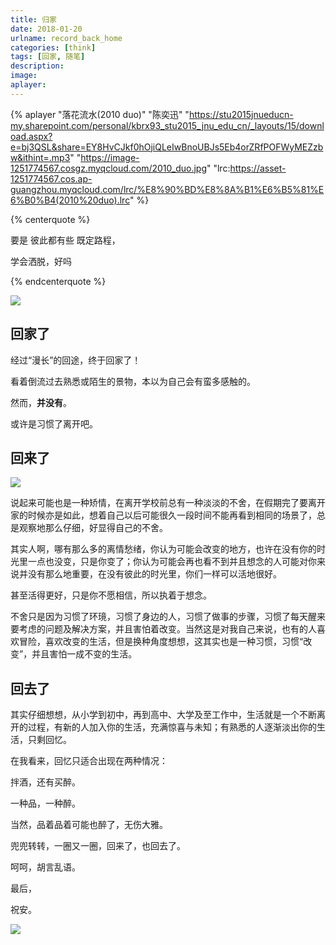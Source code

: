 ```yaml
---
title: 归家
date: 2018-01-20
urlname: record_back_home
categories: [think]
tags: [回家, 随笔]
description: 
image: 
aplayer: 
---
```

{% aplayer "落花流水(2010 duo)" "陈奕迅" "https://stu2015jnueducn-my.sharepoint.com/personal/kbrx93_stu2015_jnu_edu_cn/_layouts/15/download.aspx?e=bj3QSL&share=EY8HvCJkf0hOjiQLeIwBnoUBJs5Eb4orZRfPOFWyMEZzbw&ithint=.mp3" "https://image-1251774567.cosgz.myqcloud.com/2010_duo.jpg" "lrc:https://asset-1251774567.cos.ap-guangzhou.myqcloud.com/lrc/%E8%90%BD%E8%8A%B1%E6%B5%81%E6%B0%B4(2010%20duo).lrc"  %}

{% centerquote %}

要是 彼此都有些 既定路程，<br/>

学会洒脱，好吗

 {% endcenterquote %}

![](https://image-1251774567.cosgz.myqcloud.com/201801220844_179.jpg)

<!-- more -->

## 回家了

经过“漫长”的回途，终于回家了！

看着倒流过去熟悉或陌生的景物，本以为自己会有蛮多感触的。

然而，**并没有**。

或许是习惯了离开吧。

## 回来了

<img src="https://image-1251774567.cosgz.myqcloud.com/201801220847_424.jpg" class="img-right" />

说起来可能也是一种矫情，在离开学校前总有一种淡淡的不舍，在假期完了要离开家的时候亦是如此，想着自己以后可能很久一段时间不能再看到相同的场景了，总是观察地那么仔细，好显得自己的不舍。



其实人啊，哪有那么多的离情愁绪，你认为可能会改变的地方，也许在没有你的时光里一点也没变，只是你变了；你认为可能会再也看不到并且想念的人可能对你来说并没有那么地重要，在没有彼此的时光里，你们一样可以活地很好。



甚至活得更好，只是你不愿相信，所以执着于想念。



不舍只是因为习惯了环璄，习惯了身边的人，习惯了做事的步骤，习惯了每天醒来要考虑的问题及解决方案，并且害怕着改变。当然这是对我自己来说，也有的人喜欢冒险，喜欢改变的生活，但是换种角度想想，这其实也是一种习惯，习惯“改变”，并且害怕一成不变的生活。



## 回去了

其实仔细想想，从小学到初中，再到高中、大学及至工作中，生活就是一个不断离开的过程，有新的人加入你的生活，充满惊喜与未知；有熟悉的人逐渐淡出你的生活，只剩回忆。



在我看来，回忆只适合出现在两种情况：

拌酒，还有买醉。

一种品，一种醉。

当然，品着品着可能也醉了，无伤大雅。

兜兜转转，一圈又一圈，回来了，也回去了。

呵呵，胡言乱语。



最后，

祝安。

![](https://image-1251774567.cosgz.myqcloud.com/201801220849_381.jpg)	